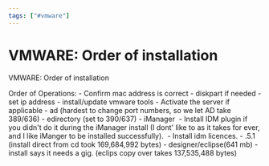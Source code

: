 ```yaml
---
tags: ["#vmware"]
---
```

# VMWARE: Order of installation

VMWARE: Order of installation

Order of Operations:
\- Confirm mac address is correct
\- diskpart if needed
\- set ip address
\- install/update vmware tools
\- Activate the server if applicable
\- ad (hardest to change port numbers, so we let AD take 389/636)
\- edirectory (set to 390/637)
\- iManager
 - Install IDM plugin if you didn't do it during the iManager install (I dont' like to as it takes for ever, and I like iManger to be installed successfully).
 - Install idm licences.
\- .5.1 (install direct from cd took 169,684,992 bytes)
\- designer/eclipse(641 mb) - install says it needs a gig. (eclips copy over takes 137,535,488 bytes)
